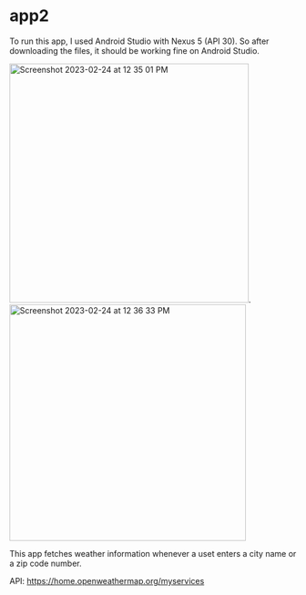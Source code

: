 # app2

To run this app, I used Android Studio with Nexus 5 (API 30). So after downloading the files, it should be working fine on Android Studio.


<img width="420" alt="Screenshot 2023-02-24 at 12 35 01 PM" src="https://user-images.githubusercontent.com/96458509/221257806-29d4780e-841c-40e7-b676-9b8016275485.png">.  <img width="415" alt="Screenshot 2023-02-24 at 12 36 33 PM" src="https://user-images.githubusercontent.com/96458509/221257878-bda47e6f-b332-4912-97bc-42765297a28a.png">

This app fetches weather information whenever a uset enters a city name or a zip code number.

API: https://home.openweathermap.org/myservices
